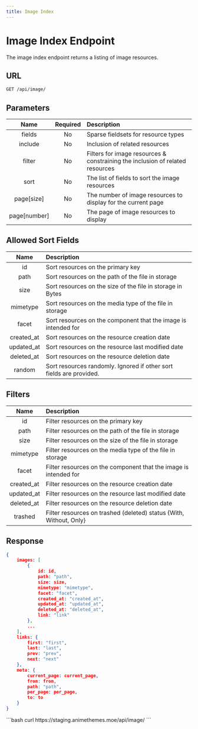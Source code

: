 ```yaml
---
title: Image Index
---
```


<Block>

# Image Index Endpoint

The image index endpoint returns a listing of image resources.

## URL

```sh
GET /api/image/
```

## Parameters

| Name         | Required | Description                                                                   |
| :----------: | :------: | :---------------------------------------------------------------------------- |
| fields       | No       | Sparse fieldsets for resource types                                           |
| include      | No       | Inclusion of related resources                                                |
| filter       | No       | Filters for image resources & constraining the inclusion of related resources |
| sort         | No       | The list of fields to sort the image resources                                |
| page[size]   | No       | The number of image resources to display for the current page                 |
| page[number] | No       | The page of image resources to display                                        |

## Allowed Sort Fields

|    Name    | Description                                                         |
| :--------: | :------------------------------------------------------------------ |
| id         | Sort resources on the primary key                                   |
| path       | Sort resources on the path of the file in storage                   |
| size       | Sort resources on the size of the file in storage in Bytes          |
| mimetype   | Sort resources on the media type of the file in storage             |
| facet      | Sort resources on the component that the image is intended for      |
| created_at | Sort resources on the resource creation date                        |
| updated_at | Sort resources on the resource last modified date                   |
| deleted_at | Sort resources on the resource deletion date                        |
| random     | Sort resources randomly. Ignored if other sort fields are provided. |

## Filters

|    Name    | Description                                                        |
| :--------: | :----------------------------------------------------------------- |
| id         | Filter resources on the primary key                                |
| path       | Filter resources on the path of the file in storage                |
| size       | Filter resources on the size of the file in storage                |
| mimetype   | Filter resources on the media type of the file in storage          |
| facet      | Filter resources on the component that the image is intended for   |
| created_at | Filter resources on the resource creation date                     |
| updated_at | Filter resources on the resource last modified date                |
| deleted_at | Filter resources on the resource deletion date                     |
| trashed    | Filter resources on trashed (deleted) status {With, Without, Only} |

## Response

```json
{
    images: [
        {
            id: id,
            path: "path",
            size: size,
            mimetype: "mimetype",
            facet: "facet",
            created_at: "created_at",
            updated_at: "updated_at",
            deleted_at: "deleted_at",
            link: "link"
        },
        ...
    ],
    links: {
        first: "first",
        last: "last",
        prev: "prev",
        next: "next"
    },
    meta: {
        current_page: current_page,
        from: from,
        path: "path",
        per_page: per_page,
        to: to
    }
}
```

<Example>

<CURL>
```bash
curl https://staging.animethemes.moe/api/image/
```
</CURL>

</Example>

</Block>